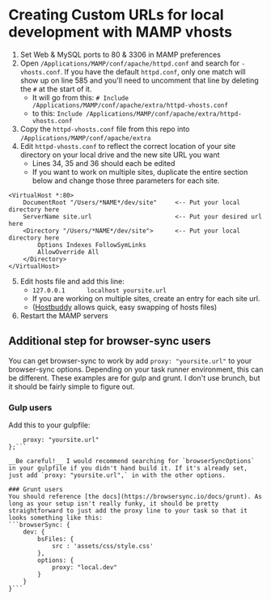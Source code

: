 # Creating Custom URLs for local development with MAMP vhosts

1. Set Web & MySQL ports to 80 & 3306 in MAMP preferences
2. Open `/Applications/MAMP/conf/apache/httpd.conf` and search for `-vhosts.conf`. If you have the default `httpd.conf`, only one match will show up on line 585 and you'll need to uncomment that line by deleting the `#` at the start of it.
	* It will go from this: `# Include /Applications/MAMP/conf/apache/extra/httpd-vhosts.conf`
	* to this: `Include /Applications/MAMP/conf/apache/extra/httpd-vhosts.conf`
3. Copy the `httpd-vhosts.conf` file from this repo into `/Applications/MAMP/conf/apache/extra`
4. Edit `httpd-vhosts.conf` to reflect the correct location of your site directory on your local drive and the new site URL you want
	* Lines 34, 35 and 36 should each be edited
	* If you want to work on multiple sites, duplicate the entire section below and change those three parameters for each site.
```
<VirtualHost *:80>
    DocumentRoot "/Users/*NAME*/dev/site"     <-- Put your local directory here
    ServerName site.url                       <-- Put your desired url here
    <Directory "/Users/*NAME*/dev/site">      <-- Put your local directory here
        Options Indexes FollowSymLinks
        AllowOverride All
    </Directory>
</VirtualHost>
```
5. Edit hosts file and add this line:
	* `127.0.0.1      localhost yoursite.url`
	* If you are working on multiple sites, create an entry for each site url.
	* ([Hostbuddy](https://clickontyler.com/hostbuddy/) allows quick, easy swapping of hosts files)
6. Restart the MAMP servers

## Additional step for browser-sync users
You can get browser-sync to work by add `proxy: "yoursite.url"` to your browser-sync options. Depending on your task runner environment, this can be different. These examples are for gulp and grunt. I don't use brunch, but it should be fairly simple to figure out.

### Gulp users
Add this to your gulpfile:
```var browserSyncOptions = {
	proxy: "yoursite.url"
};```

__Be careful!__ I would recommend searching for `browserSyncOptions` in your gulpfile if you didn't hand build it. If it's already set, just add `proxy: "yoursite.url",` in with the other options.

### Grunt users
You should reference [the docs](https://browsersync.io/docs/grunt). As long as your setup isn't really funky, it should be pretty straightforward to just add the proxy line to your task so that it looks something like this:
```browserSync: {
	dev: {
		bsFiles: {
			src : 'assets/css/style.css'
		},
		options: {
			proxy: "local.dev"
		}
	}
}```